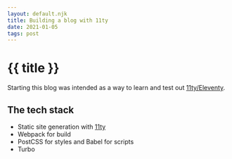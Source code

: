```yaml
---
layout: default.njk
title: Building a blog with 11ty
date: 2021-01-05
tags: post
---
```

# {{ title }}

Starting this blog was intended as a way to learn and test out [11ty/Eleventy](https://www.11ty.dev/).

## The tech stack
- Static site generation with [11ty](https://www.11ty.dev/)
- Webpack for build
- PostCSS for styles and Babel for scripts
- Turbo
